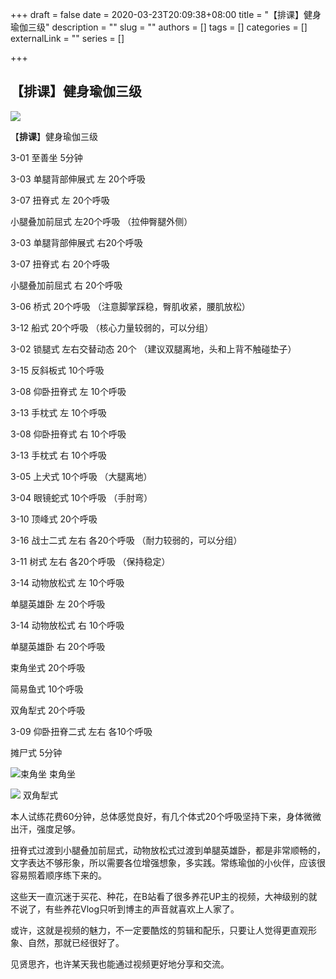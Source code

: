 +++
draft = false
date = 2020-03-23T20:09:38+08:00
title = "【排课】健身瑜伽三级"
description = ""
slug = ""
authors = []
tags = []
categories = []
externalLink = ""
series = []

+++


## **【排课】健身瑜伽三级**


![](https://oss.metamind.eu.org/5b45fe0b71fd9ffa167fc.jpg.jpeg)      

【**排课**】健身瑜伽三级

3-01 至善坐 5分钟

3-03 单腿背部伸展式 左 20个呼吸

3-07 扭脊式 左 20个呼吸

小腿叠加前屈式 左20个呼吸 （拉伸臀腿外侧）

3-03 单腿背部伸展式 右20个呼吸

3-07 扭脊式 右 20个呼吸

小腿叠加前屈式 右 20个呼吸

3-06 桥式 20个呼吸 （注意脚掌踩稳，臀肌收紧，腰肌放松）

3-12 船式 20个呼吸 （核心力量较弱的，可以分组）

3-02 锁腿式 左右交替动态 20个 （建议双腿离地，头和上背不触碰垫子）

3-15 反斜板式 10个呼吸

3-08 仰卧扭脊式 左 10个呼吸

3-13 手枕式 左 10个呼吸

3-08  仰卧扭脊式 右 10个呼吸

3-13 手枕式 右 10个呼吸

3-05 上犬式 10个呼吸 （大腿离地）

3-04 眼镜蛇式 10个呼吸 （手肘弯）

3-10 顶峰式 20个呼吸

3-16 战士二式 左右 各20个呼吸 （耐力较弱的，可以分组）

3-11 树式 左右 各20个呼吸 （保持稳定）

3-14 动物放松式 左 10个呼吸

单腿英雄卧 左 20个呼吸

3-14 动物放松式 右 10个呼吸

单腿英雄卧 右 20个呼吸

束角坐式 20个呼吸

简易鱼式 10个呼吸

双角犁式 20个呼吸

3-09 仰卧扭脊二式 左右 各10个呼吸

摊尸式 5分钟



![束角坐](https://oss.metamind.eu.org/abf796673065b5d47ad8e.jpg.jpeg)
束角坐

![](https://oss.metamind.eu.org/0%20(112).JPG)
双角犁式



本人试练花费60分钟，总体感觉良好，有几个体式20个呼吸坚持下来，身体微微出汗，强度足够。

扭脊式过渡到小腿叠加前屈式，动物放松式过渡到单腿英雄卧，都是非常顺畅的，文字表达不够形象，所以需要各位增强想象，多实践。常练瑜伽的小伙伴，应该很容易照着顺序练下来的。

这些天一直沉迷于买花、种花，在B站看了很多养花UP主的视频，大神级别的就不说了，有些养花Vlog只听到博主的声音就喜欢上人家了。

或许，这就是视频的魅力，不一定要酷炫的剪辑和配乐，只要让人觉得更直观形象、自然，那就已经很好了。

见贤思齐，也许某天我也能通过视频更好地分享和交流。